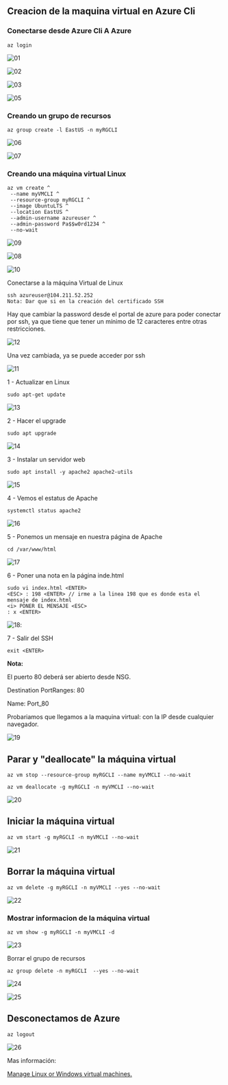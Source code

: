 

## Creacion de la maquina virtual en Azure Cli

### Conectarse desde Azure Cli A Azure

```
az login
```

![01](https://github.com/ialcaidef/UtilizacionAzureCLIparaCrearBorrarMV/blob/main/Images/01.png)

![02](https://github.com/ialcaidef/UtilizacionAzureCLIparaCrearBorrarMV/blob/main/Images/02.png)

![03](https://github.com/ialcaidef/UtilizacionAzureCLIparaCrearBorrarMV/blob/main/Images/03.png)

![05](https://github.com/ialcaidef/UtilizacionAzureCLIparaCrearBorrarMV/blob/main/Images/05.png)

### Creando un grupo de recursos

```
az group create -l EastUS -n myRGCLI 
```

![06](https://github.com/ialcaidef/UtilizacionAzureCLIparaCrearBorrarMV/blob/main/Images/06.png)

![07](https://github.com/ialcaidef/UtilizacionAzureCLIparaCrearBorrarMV/blob/main/Images/07.png)

### Creando una máquina virtual Linux

```
az vm create ^
 --name myVMCLI ^
 --resource-group myRGCLI ^
 --image UbuntuLTS ^
 --location EastUS ^
 --admin-username azureuser ^
 --admin-password Pa$$w0rd1234 ^
 --no-wait
```

![09](https://github.com/ialcaidef/UtilizacionAzureCLIparaCrearBorrarMV/blob/main/Images/09.png)

![08](https://github.com/ialcaidef/UtilizacionAzureCLIparaCrearBorrarMV/blob/main/Images/08.png)

![10](https://github.com/ialcaidef/UtilizacionAzureCLIparaCrearBorrarMV/blob/main/Images/10.png)

Conectarse a la máquina Virtual de Linux

```
ssh azureuser@104.211.52.252
Nota: Dar que si en la creación del certificado SSH
```

Hay que cambiar la password desde el portal de azure para poder conectar por ssh, ya que tiene que tener un mínimo de 12 caracteres entre otras restricciones.

![12](https://github.com/ialcaidef/UtilizacionAzureCLIparaCrearBorrarMV/blob/main/Images/12.png)

Una vez cambiada, ya se puede acceder por ssh

![11](https://github.com/ialcaidef/UtilizacionAzureCLIparaCrearBorrarMV/blob/main/Images/11.png)

1 - Actualizar en Linux

```
sudo apt-get update
```

![13](https://github.com/ialcaidef/UtilizacionAzureCLIparaCrearBorrarMV/blob/main/Images/13.png)

2 - Hacer el upgrade

```
sudo apt upgrade
```

![14](https://github.com/ialcaidef/UtilizacionAzureCLIparaCrearBorrarMV/blob/main/Images/14.png)

3 - Instalar un servidor web

```
sudo apt install -y apache2 apache2-utils
```

![15](https://github.com/ialcaidef/UtilizacionAzureCLIparaCrearBorrarMV/blob/main/Images/15.png)

4 - Vemos el estatus de Apache

```
systemctl status apache2
```

![16](https://github.com/ialcaidef/UtilizacionAzureCLIparaCrearBorrarMV/blob/main/Images/16.png)

5 - Ponemos un mensaje en nuestra página de Apache

```
cd /var/www/html
```

![17](https://github.com/ialcaidef/UtilizacionAzureCLIparaCrearBorrarMV/blob/main/Images/17.png)

6 - Poner una nota en la página inde.html

```
sudo vi index.html <ENTER>
<ESC> : 198 <ENTER> // irme a la linea 198 que es donde esta el mensaje de index.html
<i> PONER EL MENSAJE <ESC>
: x <ENTER>

```

![18](https://github.com/ialcaidef/UtilizacionAzureCLIparaCrearBorrarMV/blob/main/Images/18.png):

7 - Salir del SSH

```
exit <ENTER>
```

**Nota:**

El puerto 80 deberá ser abierto desde NSG.

Destination PortRanges: 80

Name: Port_80

Probariamos que llegamos a la maquina virtual: con la IP desde cualquier navegador.

![19](https://github.com/ialcaidef/UtilizacionAzureCLIparaCrearBorrarMV/blob/main/Images/19.png)

## Parar y "deallocate" la máquina virtual

```
az vm stop --resource-group myRGCLI --name myVMCLI --no-wait
```

```
az vm deallocate -g myRGCLI -n myVMCLI --no-wait
```

![20](https://github.com/ialcaidef/UtilizacionAzureCLIparaCrearBorrarMV/blob/main/Images/20.png)

## Iniciar la máquina virtual

```
az vm start -g myRGCLI -n myVMCLI --no-wait
```

![21](https://github.com/ialcaidef/UtilizacionAzureCLIparaCrearBorrarMV/blob/main/Images/21.png)

## Borrar la máquina virtual

```
az vm delete -g myRGCLI -n myVMCLI --yes --no-wait
```

![22](https://github.com/ialcaidef/UtilizacionAzureCLIparaCrearBorrarMV/blob/main/Images/22.png)

### Mostrar informacion de la máquina virtual

```
az vm show -g myRGCLI -n myVMCLI -d
```

![23](https://github.com/ialcaidef/UtilizacionAzureCLIparaCrearBorrarMV/blob/main/Images/23.png)

Borrar el grupo de recursos

```
az group delete -n myRGCLI  --yes --no-wait
```

![24](https://github.com/ialcaidef/UtilizacionAzureCLIparaCrearBorrarMV/blob/main/Images/24.png)

![25](https://github.com/ialcaidef/UtilizacionAzureCLIparaCrearBorrarMV/blob/main/Images/25.png)

## Desconectamos de Azure

```
az logout
```

![26](https://github.com/ialcaidef/UtilizacionAzureCLIparaCrearBorrarMV/blob/main/Images/26.png)

Mas información:

[Manage Linux or Windows virtual machines.](https://docs.microsoft.com/en-us/cli/azure/vm?view=azure-cli-latest)

